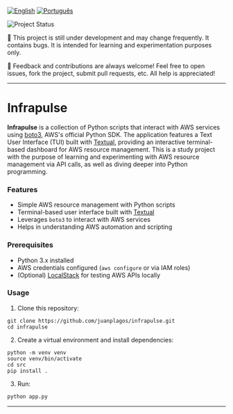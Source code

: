 [![English](https://img.shields.io/badge/English-blue.svg)](README.md)
[![Português](https://img.shields.io/badge/Português-green.svg)](README.ptbr.md)

![Project Status](https://img.shields.io/badge/status-WIP-blue)

🚧 This project is still under development and may change frequently. It contains bugs. It is intended for learning and experimentation purposes only.

💬 Feedback and contributions are always welcome! Feel free to open issues, fork the project, submit pull requests, etc. All help is appreciated! 

---

# Infrapulse 

**Infrapulse** is a collection of Python scripts that interact with AWS services using [boto3](https://boto3.amazonaws.com/v1/documentation/api/latest/index.html), AWS's official Python SDK. The application features a Text User Interface (TUI) built with [Textual](https://textual.textualize.io/), providing an interactive terminal-based dashboard for AWS resource management. This is a study project with the purpose of learning and experimenting with AWS resource management via API calls, as well as diving deeper into Python programming.

### Features

- Simple AWS resource management with Python scripts
- Terminal-based user interface built with [Textual](https://textual.textualize.io/)
- Leverages `boto3` to interact with AWS services
- Helps in understanding AWS automation and scripting

### Prerequisites

- Python 3.x installed
- AWS credentials configured (`aws configure` or via IAM roles)
- (Optional) [LocalStack](https://docs.localstack.cloud/getting-started/) for testing AWS APIs locally

### Usage

1. Clone this repository:

```
git clone https://github.com/juanplagos/infrapulse.git  
cd infrapulse
```
2. Create a virtual environment and install dependencies:

```
python -m venv venv
source venv/bin/activate
cd src
pip install .
```
3. Run:

```python
python app.py
```
---